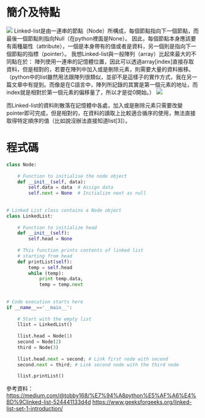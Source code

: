 # 簡介及特點

<img src='https://github.com/yen880405/yenlin/blob/master/classnote/image/%E8%9E%A2%E5%B9%95%E5%BF%AB%E7%85%A7%202020-01-08%20%E4%B8%8B%E5%8D%884.51.56.png'>
Linked-list是由一連串的節點（Node）所構成，每個節點指向下一個節點，而最後一個節點則指向Null（在python裡面是None）。
因此，每個節點本身應該要有兩種屬性（attribute），一個是本身帶有的值或者是資料，另一個則是指向下一個節點的指標（pointer）。
我想Linked-list與一般陣列（array）比起來最大的不同點在於：
陣列使用一連串的記憶體位置，因此可以透過array[index]直接存取資料，但是相對的，若要在陣列中加入或是刪除元素，則需要大量的資料搬移。
（python中的list雖然用法跟陣列很類似，並卻不是這樣子的實作方式，我在另一篇文章中有提到。而像是在C語言中，陣列所記錄的其實是第一個元素的地址，而index就是相對於第一個元素的偏移量了，所以才是從0開始。）
<img src='https://github.com/yen880405/yenlin/blob/master/classnote/image/%E8%9E%A2%E5%B9%95%E5%BF%AB%E7%85%A7%202020-01-08%20%E4%B8%8B%E5%8D%884.52.01.png'>

而Linked-list的資料則散落在記憶體中各處，加入或是刪除元素只需要改變pointer即可完成，但是相對的，在資料的讀取上比較適合循序的使用，無法直接取得特定順序的值（比如說沒辦法直接知道list[3]）。

# 程式碼


```python
class Node: 
  
    # Function to initialise the node object 
    def __init__(self, data): 
        self.data = data  # Assign data 
        self.next = None  # Initialize next as null 
  
  
# Linked List class contains a Node object 
class LinkedList: 
  
    # Function to initialize head 
    def __init__(self): 
        self.head = None
  
    # This function prints contents of linked list 
    # starting from head 
    def printList(self): 
        temp = self.head 
        while (temp): 
            print temp.data, 
            temp = temp.next
  
  
# Code execution starts here 
if __name__=='__main__': 
  
    # Start with the empty list 
    llist = LinkedList() 
  
    llist.head = Node(1) 
    second = Node(2) 
    third = Node(3) 
  
    llist.head.next = second; # Link first node with second 
    second.next = third; # Link second node with the third node 
  
    llist.printList()
```


參考資料：https://medium.com/@tobby168/%E7%94%A8python%E5%AF%A6%E4%BD%9Clinked-list-524441133d4d
        https://www.geeksforgeeks.org/linked-list-set-1-introduction/
